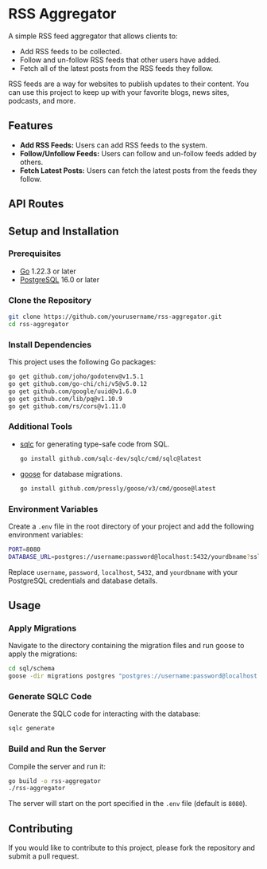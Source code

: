 # RSS Aggregator

A simple RSS feed aggregator that allows clients to:

- Add RSS feeds to be collected.
- Follow and un-follow RSS feeds that other users have added.
- Fetch all of the latest posts from the RSS feeds they follow.

RSS feeds are a way for websites to publish updates to their content. You can use this project to keep up with your favorite blogs, news sites, podcasts, and more.

## Features

- **Add RSS Feeds:** Users can add RSS feeds to the system.
- **Follow/Unfollow Feeds:** Users can follow and un-follow feeds added by others.
- **Fetch Latest Posts:** Users can fetch the latest posts from the feeds they follow.

## API Routes

## Setup and Installation

### Prerequisites

- [Go](https://golang.org/doc/install) 1.22.3 or later
- [PostgreSQL](https://www.postgresql.org/download/) 16.0 or later

### Clone the Repository

```bash
git clone https://github.com/yourusername/rss-aggregator.git
cd rss-aggregator
```

### Install Dependencies

This project uses the following Go packages:

```bash
go get github.com/joho/godotenv@v1.5.1
go get github.com/go-chi/chi/v5@v5.0.12
go get github.com/google/uuid@v1.6.0
go get github.com/lib/pq@v1.10.9
go get github.com/rs/cors@v1.11.0
```

### Additional Tools

- [sqlc](https://github.com/sqlc-dev/sqlc) for generating type-safe code from SQL.

  ```bash
  go install github.com/sqlc-dev/sqlc/cmd/sqlc@latest
  ```

- [goose](https://github.com/pressly/goose) for database migrations.

  ```bash
  go install github.com/pressly/goose/v3/cmd/goose@latest
  ```

### Environment Variables

Create a `.env` file in the root directory of your project and add the following environment variables:

```bash
PORT=8080
DATABASE_URL=postgres://username:password@localhost:5432/yourdbname?sslmode=disable
```

Replace `username`, `password`, `localhost`, `5432`, and `yourdbname` with your PostgreSQL credentials and database details.

## Usage

### Apply Migrations

Navigate to the directory containing the migration files and run goose to apply the migrations:

```bash
cd sql/schema
goose -dir migrations postgres "postgres://username:password@localhost:5432/yourdbname?sslmode=disable" up
```

### Generate SQLC Code

Generate the SQLC code for interacting with the database:

```bash
sqlc generate
```

### Build and Run the Server

Compile the server and run it:

```bash
go build -o rss-aggregator
./rss-aggregator
```

The server will start on the port specified in the `.env` file (default is `8080`).

## Contributing

If you would like to contribute to this project, please fork the repository and submit a pull request.
